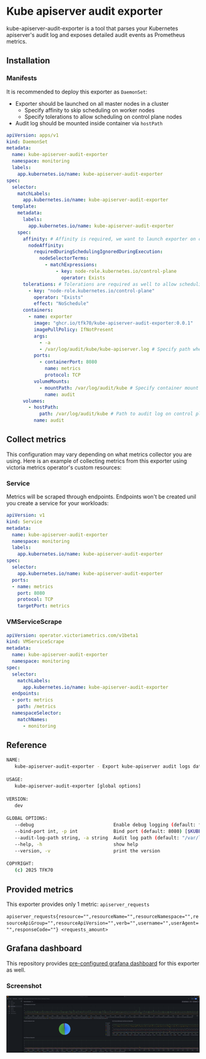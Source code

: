 # Kube apiserver audit exporter

kube-apiserver-audit-exporter is a tool that parses your Kubernetes apiserver's audit log and exposes detailed audit events as Prometheus metrics.

## Installation

<!-- TODO: Add helm chart -->

### Manifests

It is recommended to deploy this exporter as `DaemonSet`:

- Exporter should be launched on all master nodes in a cluster
    - Specify affinity to skip scheduling on worker nodes
    - Specify tolerations to allow scheduling on control plane nodes
- Audit log should be mounted inside container via `hostPath`

```yaml
apiVersion: apps/v1
kind: DaemonSet
metadata:
  name: kube-apiserver-audit-exporter
  namespace: monitoring
  labels:
    app.kubernetes.io/name: kube-apiserver-audit-exporter
spec:
  selector:
    matchLabels:
      app.kubernetes.io/name: kube-apiserver-audit-exporter
  template:
    metadata:
      labels:
        app.kubernetes.io/name: kube-apiserver-audit-exporter
    spec:
      affinity: # Affinity is required, we want to launch exporter on control plane nodes only, exporter does not make sense on workers
        nodeAffinity:
          requiredDuringSchedulingIgnoredDuringExecution:
            nodeSelectorTerms:
              - matchExpressions:
                  - key: node-role.kubernetes.io/control-plane
                    operator: Exists
      tolerations: # Tolerations are required as well to allow scheduling on control plane nodes
        - key: "node-role.kubernetes.io/control-plane"
          operator: "Exists"
          effect: "NoSchedule"
      containers:
        - name: exporter
          image: "ghcr.io/tfk70/kube-apiserver-audit-exporter:0.0.1"
          imagePullPolicy: IfNotPresent
          args:
            - -a
            - /var/log/audit/kube/kube-apiserver.log # Specify path where audit log is being mounted
          ports:
            - containerPort: 8080
              name: metrics
              protocol: TCP
          volumeMounts:
            - mountPath: /var/log/audit/kube # Specify container mount path for audit log
              name: audit
      volumes:
        - hostPath:
            path: /var/log/audit/kube # Path to audit log on control plane node (this value may vary)
          name: audit
```

## Collect metrics

This configuration may vary depending on what metrics collector you are using. Here is an example of collecting metrics from this exporter using victoria metrics operator's custom resources:

### Service

Metrics will be scraped through endpoints. Endpoints won't be created unil you create a service for your workloads:

```yaml
apiVersion: v1
kind: Service
metadata:
  name: kube-apiserver-audit-exporter
  namespace: monitoring
  labels:
    app.kubernetes.io/name: kube-apiserver-audit-exporter
spec:
  selector:
    app.kubernetes.io/name: kube-apiserver-audit-exporter
  ports:
  - name: metrics
    port: 8080
    protocol: TCP
    targetPort: metrics
```

### VMServiceScrape

```yaml
apiVersion: operator.victoriametrics.com/v1beta1
kind: VMServiceScrape
metadata:
  name: kube-apiserver-audit-exporter
  namespace: monitoring
spec:
  selector:
    matchLabels:
      app.kubernetes.io/name: kube-apiserver-audit-exporter
  endpoints:
  - port: metrics
    path: /metrics
  namespaceSelector:
    matchNames:
      - monitoring
```

## Reference

```bash
NAME:
   kube-apiserver-audit-exporter - Export kube-apiserver audit logs data as prometheus metrics

USAGE:
   kube-apiserver-audit-exporter [global options]

VERSION:
   dev

GLOBAL OPTIONS:
   --debug                             Enable debug logging (default: false) [$KUBE_APISERVER_AUDIT_EXPORTER_DEBUG]
   --bind-port int, -p int             Bind port (default: 8080) [$KUBE_APISERVER_AUDIT_EXPORTER_BIND_PORT]
   --audit-log-path string, -a string  Audit log path (default: "/var/log/kubernetes/audit.log") [$KUBE_APISERVER_AUDIT_EXPORTER_AUDIT_LOG_PATH]
   --help, -h                          show help
   --version, -v                       print the version

COPYRIGHT:
   (c) 2025 TFK70
```

## Provided metrics

This exporter provides only 1 metric: `apiserver_requests`

`apiserver_requests{resource="",resourceName="",resourceNamespace="",resourceApiGroup="",resourceApiVersion="",verb="",username="",userAgent="",responseCode=""} <requests_amount>`

## Grafana dashboard

This repository provides [pre-configured grafana dashboard](https://github.com/TFK70/kube-apiserver-audit-exporter/blob/master/dashboards/kube-apiserver-audit-exporter.json) for this exporter as well.

### Screenshot

![all-namespaces](./assets/swappy-20250720-150550.png)

